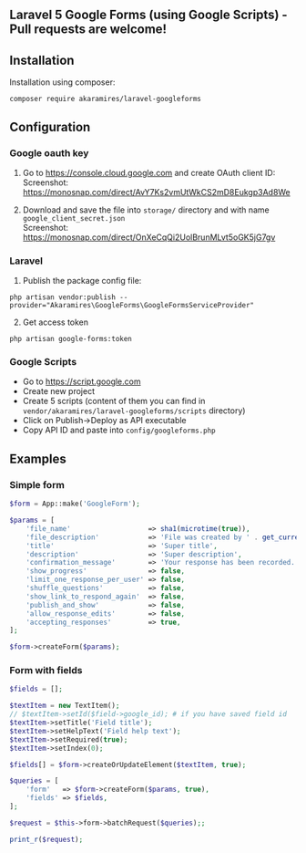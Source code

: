 ## Laravel 5 Google Forms (using Google Scripts) - Pull requests are welcome!

Installation
------------

Installation using composer:

```
composer require akaramires/laravel-googleforms
```

Configuration
-------------

### Google oauth key

1) Go to https://console.cloud.google.com and create OAuth client ID:\
Screenshot: https://monosnap.com/direct/AvY7Ks2vmUtWkCS2mD8Eukgp3Ad8We

2) Download and save the file into `storage/` directory and with name `google_client_secret.json` \
Screenshot: https://monosnap.com/direct/OnXeCqQi2UolBrunMLvt5oGK5jG7gv

### Laravel

1) Publish the package config file:

```
php artisan vendor:publish --provider="Akaramires\GoogleForms\GoogleFormsServiceProvider"
```

2) Get access token

```
php artisan google-forms:token
```

### Google Scripts

* Go to https://script.google.com
* Create new project
* Create 5 scripts (content of them you can find in `vendor/akaramires/laravel-googleforms/scripts` directory)
* Click on Publish->Deploy as API executable
* Copy API ID and paste into `config/googleforms.php` 

Examples
--------

### Simple form

```php
$form = App::make('GoogleForm');

$params = [
    'file_name'                   => sha1(microtime(true)),
    'file_description'            => 'File was created by ' . get_current_user() . ' (' . app()->environment() . ')',
    'title'                       => 'Super title',
    'description'                 => 'Super description',
    'confirmation_message'        => 'Your response has been recorded.',
    'show_progress'               => false,
    'limit_one_response_per_user' => false,
    'shuffle_questions'           => false,
    'show_link_to_respond_again'  => false,
    'publish_and_show'            => false,
    'allow_response_edits'        => false,
    'accepting_responses'         => true,
];

$form->createForm($params);
```

### Form with fields

```php
$fields = [];

$textItem = new TextItem();
// $textItem->setId($field->google_id); # if you have saved field id
$textItem->setTitle('Field title');
$textItem->setHelpText('Field help text');
$textItem->setRequired(true);
$textItem->setIndex(0);

$fields[] = $form->createOrUpdateElement($textItem, true);

$queries = [
    'form'   => $form->createForm($params, true),
    'fields' => $fields,
];

$request = $this->form->batchRequest($queries);;

print_r($request);
```
